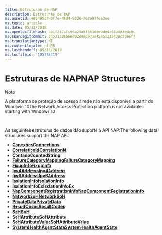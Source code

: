 ```yaml
---
title: Estruturas de NAP
description: Estruturas de NAP
ms.assetid: 68048587-0f7e-48d4-9326-768a977ea3ee
ms.topic: article
ms.date: 05/31/2018
ms.openlocfilehash: b31f217afc96a25a5f85166ebde4e13b483e4a0c
ms.sourcegitcommit: 2d531328b6ed82d4ad971a45a5131b430c5866f7
ms.translationtype: MT
ms.contentlocale: pt-BR
ms.lasthandoff: 09/16/2019
ms.locfileid: "105758419"
---
```

# <a name="nap-structures"></a><span data-ttu-id="e2d67-103">Estruturas de NAP</span><span class="sxs-lookup"><span data-stu-id="e2d67-103">NAP Structures</span></span>

> [!Note]  
> <span data-ttu-id="e2d67-104">A plataforma de proteção de acesso à rede não está disponível a partir do Windows 10</span><span class="sxs-lookup"><span data-stu-id="e2d67-104">The Network Access Protection platform is not available starting with Windows 10</span></span>

 

<span data-ttu-id="e2d67-105">As seguintes estruturas de dados dão suporte à API NAP:</span><span class="sxs-lookup"><span data-stu-id="e2d67-105">The following data structures support the NAP API:</span></span>

-   [<span data-ttu-id="e2d67-106">**Conexões**</span><span class="sxs-lookup"><span data-stu-id="e2d67-106">**Connections**</span></span>](connections-struct.md)
-   [<span data-ttu-id="e2d67-107">**CorrelationId**</span><span class="sxs-lookup"><span data-stu-id="e2d67-107">**CorrelationId**</span></span>](/windows/win32/api/naptypes/ns-naptypes-correlationid)
-   [<span data-ttu-id="e2d67-108">**Contado**</span><span class="sxs-lookup"><span data-stu-id="e2d67-108">**CountedString**</span></span>](/windows/win32/api/naptypes/ns-naptypes-countedstring)
-   [<span data-ttu-id="e2d67-109">**FailureCategoryMapping**</span><span class="sxs-lookup"><span data-stu-id="e2d67-109">**FailureCategoryMapping**</span></span>](/windows/win32/api/naptypes/ns-naptypes-failurecategorymapping)
-   [<span data-ttu-id="e2d67-110">**FixupInfo**</span><span class="sxs-lookup"><span data-stu-id="e2d67-110">**FixupInfo**</span></span>](/windows/win32/api/naptypes/ns-naptypes-fixupinfo)
-   [<span data-ttu-id="e2d67-111">**Ipv4Address**</span><span class="sxs-lookup"><span data-stu-id="e2d67-111">**Ipv4Address**</span></span>](/windows/win32/api/naptypes/ns-naptypes-ipv4address)
-   [<span data-ttu-id="e2d67-112">**Ipv6Address**</span><span class="sxs-lookup"><span data-stu-id="e2d67-112">**Ipv6Address**</span></span>](/windows/win32/api/naptypes/ns-naptypes-ipv6address)
-   [<span data-ttu-id="e2d67-113">**IsolationInfo**</span><span class="sxs-lookup"><span data-stu-id="e2d67-113">**IsolationInfo**</span></span>](/windows/win32/api/naptypes/ns-naptypes-isolationinfo)
-   [<span data-ttu-id="e2d67-114">**IsolationInfoEx**</span><span class="sxs-lookup"><span data-stu-id="e2d67-114">**IsolationInfoEx**</span></span>](/windows/win32/api/naptypes/ns-naptypes-isolationinfoex)
-   [<span data-ttu-id="e2d67-115">**NapComponentRegistrationInfo**</span><span class="sxs-lookup"><span data-stu-id="e2d67-115">**NapComponentRegistrationInfo**</span></span>](/windows/win32/api/naptypes/ns-naptypes-napcomponentregistrationinfo)
-   [<span data-ttu-id="e2d67-116">**NetworkSoH**</span><span class="sxs-lookup"><span data-stu-id="e2d67-116">**NetworkSoH**</span></span>](/windows/win32/api/naptypes/ns-naptypes-networksoh)
-   [<span data-ttu-id="e2d67-117">**PrivateData**</span><span class="sxs-lookup"><span data-stu-id="e2d67-117">**PrivateData**</span></span>](/windows/win32/api/naptypes/ns-naptypes-privatedata)
-   [<span data-ttu-id="e2d67-118">**ResultCodes**</span><span class="sxs-lookup"><span data-stu-id="e2d67-118">**ResultCodes**</span></span>](/windows/win32/api/naptypes/ns-naptypes-resultcodes)
-   [<span data-ttu-id="e2d67-119">**SoH**</span><span class="sxs-lookup"><span data-stu-id="e2d67-119">**SoH**</span></span>](/windows/win32/api/naptypes/ns-naptypes-soh)
-   [<span data-ttu-id="e2d67-120">**SoHAttribute**</span><span class="sxs-lookup"><span data-stu-id="e2d67-120">**SoHAttribute**</span></span>](/windows/win32/api/naptypes/ns-naptypes-sohattribute)
-   [<span data-ttu-id="e2d67-121">**SoHAttributeValue**</span><span class="sxs-lookup"><span data-stu-id="e2d67-121">**SoHAttributeValue**</span></span>](sohattributevalue-union.md)
-   [<span data-ttu-id="e2d67-122">**SystemHealthAgentState**</span><span class="sxs-lookup"><span data-stu-id="e2d67-122">**SystemHealthAgentState**</span></span>](/windows/win32/api/naptypes/ns-naptypes-systemhealthagentstate)

 

 




